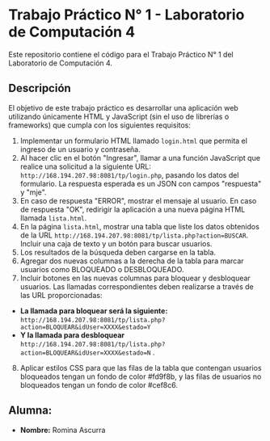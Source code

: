 # Trabajo Práctico N° 1 - Laboratorio de Computación 4

Este repositorio contiene el código para el Trabajo Práctico N° 1 del Laboratorio de Computación 4.

## Descripción

El objetivo de este trabajo práctico es desarrollar una aplicación web utilizando únicamente HTML y JavaScript (sin el uso de librerías o frameworks) que cumpla con los siguientes requisitos:

1. Implementar un formulario HTML llamado `login.html` que permita el ingreso de un usuario y contraseña.
2. Al hacer clic en el botón "Ingresar", llamar a una función JavaScript que realice una solicitud a la siguiente URL: `http://168.194.207.98:8081/tp/login.php`, pasando los datos del formulario. La respuesta esperada es un JSON con campos "respuesta" y "mje".
3. En caso de respuesta "ERROR", mostrar el mensaje al usuario. En caso de respuesta "OK", redirigir la aplicación a una nueva página HTML llamada `lista.html`.
4. En la página `lista.html`, mostrar una tabla que liste los datos obtenidos de la URL `http://168.194.207.98:8081/tp/lista.php?action=BUSCAR`. Incluir una caja de texto y un botón para buscar usuarios.
5. Los resultados de la búsqueda deben cargarse en la tabla.
6. Agregar dos nuevas columnas a la derecha de la tabla para marcar usuarios como BLOQUEADO o DESBLOQUEADO.
7. Incluir botones en las nuevas columnas para bloquear y desbloquear usuarios. Las llamadas correspondientes deben realizarse a través de las URL proporcionadas:
- **La llamada para bloquear será la siguiente:**
`http://168.194.207.98:8081/tp/lista.php?action=BLOQUEAR&idUser=XXXX&estado=Y`
- **Y la llamada para desbloquear**
`http://168.194.207.98:8081/tp/lista.php?action=BLOQUEAR&idUser=XXXX&estado=N`
.
8. Aplicar estilos CSS para que las filas de la tabla que contengan usuarios bloqueados tengan un fondo de color #fd9f8b, y las filas de usuarios no bloqueados tengan un fondo de color #cef8c6.

## Alumna: 
- **Nombre:** Romina Ascurra

